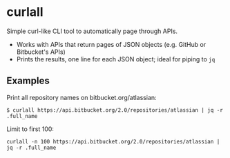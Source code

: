 curlall
=======

Simple curl-like CLI tool to automatically page through APIs.

* Works with APIs that return pages of JSON objects (e.g. GitHub or Bitbucket's APIs)
* Prints the results, one line for each JSON object; ideal for piping to `jq`

## Examples

Print all repository names on bitbucket.org/atlassian:

    $ curlall https://api.bitbucket.org/2.0/repositories/atlassian | jq -r .full_name

Limit to first 100:

    curlall -n 100 https://api.bitbucket.org/2.0/repositories/atlassian | jq -r .full_name
